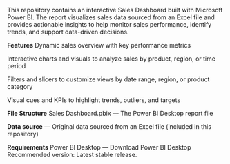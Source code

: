 This repository contains an interactive Sales Dashboard built with Microsoft Power BI. The report visualizes sales data sourced from an Excel file and provides actionable insights to help monitor sales performance, identify trends, and support data-driven decisions.

**Features**
Dynamic sales overview with key performance metrics

Interactive charts and visuals to analyze sales by product, region, or time period

Filters and slicers to customize views by date range, region, or product category

Visual cues and KPIs to highlight trends, outliers, and targets

**File Structure**
Sales Dashboard.pbix — The Power BI Desktop report file

**Data source** — Original data sourced from an Excel file (included in this repository)

**Requirements**
Power BI Desktop — Download Power BI Desktop
Recommended version: Latest stable release.
